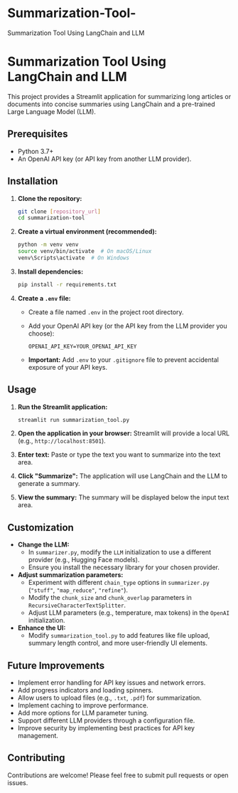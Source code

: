# Summarization-Tool-
Summarization Tool Using LangChain and LLM 


# Summarization Tool Using LangChain and LLM

This project provides a Streamlit application for summarizing long articles or documents into concise summaries using LangChain and a pre-trained Large Language Model (LLM).



## Prerequisites

* Python 3.7+
* An OpenAI API key (or API key from another LLM provider).

## Installation

1.  **Clone the repository:**

    ```bash
    git clone [repository_url]
    cd summarization-tool
    ```

2.  **Create a virtual environment (recommended):**

    ```bash
    python -m venv venv
    source venv/bin/activate  # On macOS/Linux
    venv\Scripts\activate  # On Windows
    ```

3.  **Install dependencies:**

    ```bash
    pip install -r requirements.txt
    ```

4.  **Create a `.env` file:**

    * Create a file named `.env` in the project root directory.
    * Add your OpenAI API key (or the API key from the LLM provider you choose):

        ```
        OPENAI_API_KEY=YOUR_OPENAI_API_KEY
        ```

    * **Important:** Add `.env` to your `.gitignore` file to prevent accidental exposure of your API keys.

## Usage

1.  **Run the Streamlit application:**

    ```bash
    streamlit run summarization_tool.py
    ```

2.  **Open the application in your browser:** Streamlit will provide a local URL (e.g., `http://localhost:8501`).

3.  **Enter text:** Paste or type the text you want to summarize into the text area.

4.  **Click "Summarize":** The application will use LangChain and the LLM to generate a summary.

5.  **View the summary:** The summary will be displayed below the input text area.

## Customization

* **Change the LLM:**
    * In `summarizer.py`, modify the `LLM` initialization to use a different provider (e.g., Hugging Face models).
    * Ensure you install the necessary library for your chosen provider.
* **Adjust summarization parameters:**
    * Experiment with different `chain_type` options in `summarizer.py` (`"stuff"`, `"map_reduce"`, `"refine"`).
    * Modify the `chunk_size` and `chunk_overlap` parameters in `RecursiveCharacterTextSplitter`.
    * Adjust LLM parameters (e.g., temperature, max tokens) in the `OpenAI` initialization.
* **Enhance the UI:**
    * Modify `summarization_tool.py` to add features like file upload, summary length control, and more user-friendly UI elements.

## Future Improvements

* Implement error handling for API key issues and network errors.
* Add progress indicators and loading spinners.
* Allow users to upload files (e.g., `.txt`, `.pdf`) for summarization.
* Implement caching to improve performance.
* Add more options for LLM parameter tuning.
* Support different LLM providers through a configuration file.
* Improve security by implementing best practices for API key management.

## Contributing

Contributions are welcome! Please feel free to submit pull requests or open issues.


